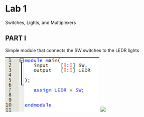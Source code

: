 # Lab 1
Switches, Lights, and Multiplexers

## PART I
Simple module that connects the SW switches to the LEDR lights

<img src="IMG/Part_I.png" width="300">

<img src="IMG/Part_I_Demonstration.gif" width="500">






